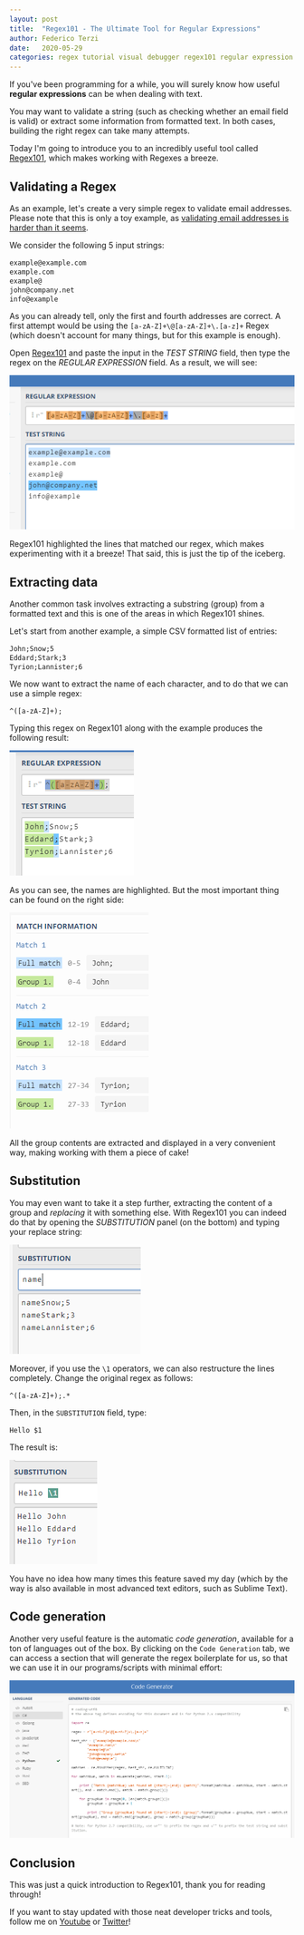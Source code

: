 ```yaml
---
layout: post
title:  "Regex101 - The Ultimate Tool for Regular Expressions"
author: Federico Terzi
date:   2020-05-29
categories: regex tutorial visual debugger regex101 regular expression
---
```

If you've been programming for a while, you will surely know how useful **regular expressions** can be when dealing with text.

You may want to validate a string (such as checking whether an email field is valid) or extract some information from formatted text. In both cases, building the right regex can take many attempts.

Today I'm going to introduce you to an incredibly useful tool called [Regex101](https://regex101.com/), which makes working with Regexes a breeze.

## Validating a Regex
As an example, let's create a very simple regex to validate email addresses. Please note that this is only a toy example, as [validating email addresses is harder than it seems](https://www.regular-expressions.info/email.html).

We consider the following 5 input strings:

```
example@example.com
example.com
example@
john@company.net
info@example
```

As you can already tell, only the first and fourth addresses are correct. 
A first attempt would be using the `[a-zA-Z]+\@[a-zA-Z]+\.[a-z]+` Regex (which doesn't account for many things, but for this example is enough).

Open [Regex101](https://regex101.com/) and paste the input in the *TEST STRING* field, then type the regex on the *REGULAR EXPRESSION* field.
As a result, we will see:

![Validation Regex](/assets/images/validation-regex.png)

Regex101 highlighted the lines that matched our regex, which makes experimenting with it a breeze! That said, this is just the tip of the iceberg.

## Extracting data
Another common task involves extracting a substring (group) from a formatted text and this is one of the areas in which Regex101 shines.

Let's start from another example, a simple CSV formatted list of entries:

```
John;Snow;5
Eddard;Stark;3
Tyrion;Lannister;6
```

We now want to extract the name of each character,  and to do that we can use a simple regex:

```
^([a-zA-Z]+);
```

Typing this regex on Regex101 along with the example produces the following result:

![Extracting Data Regex 1](/assets/images/extracting-data-regex1.png)

As you can see, the names are highlighted. But the most important thing can be found on the right side:

![Extracting Data Regex 2](/assets/images/extracting-data-regex2.png)

All the group contents are extracted and displayed in a very convenient way, making working with them a piece of cake!

## Substitution
You may even want to take it a step further, extracting the content of a group and *replacing* it with something else. With Regex101 you can indeed do that by opening the *SUBSTITUTION* panel (on the bottom) and typing your replace string:

![Replace Regex 1](/assets/images/replace-regex-1.png)

Moreover, if you use the `\1` operators, we can also restructure the lines completely. Change the original regex as follows:

```
^([a-zA-Z]+);.*
```

Then, in the `SUBSTITUTION` field, type:

```
Hello $1
```

The result is:

![Substitution Regex 2](/assets/images/substitution-regex-2.png)

You have no idea how many times this feature saved my day (which by the way is also available in most advanced text editors, such as Sublime Text).

## Code generation

Another very useful feature is the automatic *code generation*, available for a ton of languages out of the box. By clicking on the `Code Generation` tab, we can access a section that will generate the regex boilerplate for us, so that we can use it in our programs/scripts with minimal effort:

![Code Generator](/assets/images/code-generator-regex.png)

## Conclusion

This was just a quick introduction to Regex101, thank you for reading through!

If you want to stay updated with those neat developer tricks and tools, follow me on [Youtube](https://www.youtube.com/c/FedericoTerzi) or [Twitter](https://twitter.com/terzi_federico)!